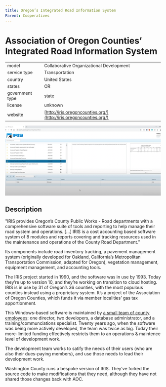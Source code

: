 ```yaml
---
title: Oregon’s Integrated Road Information System
Parent: Cooperatives
---
```


# Association of Oregon Counties’ Integrated Road Information System

|                   |                                          |
|:------------------|:-----------------------------------------|
| model             | Collaborative Organizational Development
| service type      | Transportation
| country           | United States
| states            | OR
| government type   | state
| license           | unknown
| website           | [http://iris.oregoncounties.org/](http://iris.oregoncounties.org/)

![IRIS screenshot](images/or-iris.png)

## Description
"IRIS provides Oregon’s County Public Works - Road departments with a comprehensive software suite of tools and reporting to help manage their road system and operations. [...] IRIS is a cost accounting based software system of 8 modules and reports covering and tracking resources used in the maintenance and operations of the County Road Department.”

Its components include road inventory tracking, a pavement management system (originally developed for Oakland, California’s Metropolitan Transportation Commission, adapted for Oregon), vegetation management, equipment management, and accounting tools.

The IRIS project started in 1990, and the software was in use by 1993. Today they’re up to version 10, and they’re working on transition to cloud hosting. IRIS is in use by 31 of Oregon’s 36 counties, with the most populous counties instead using a proprietary system. It’s a project of the Association of Oregon Counties, which funds it via member localities’ gas tax apportionment.

This Windows-based software is maintained by [a small team of county employees](http://oregoncounties.org/oaces-directory-welcome/about-us/): one director, two developers, a database administrator, and a training/communciations specialist. Twenty years ago, when the software was being more actively developed, the team was twice as big. Today their more-limited funding effectively restricts them to an operations & maintence level of development work.

The development team works to satify the needs of their users (who are also their dues-paying members), and use those needs to lead their development work.

Washington County runs a bespoke version of IRIS. They’ve forked the source code to make modifications that they need, although they have not shared those changes back with AOC.
